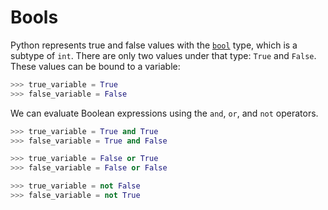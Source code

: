 # Bools <!-- omit in toc -->

Python represents true and false values with the [`bool`][bools] type, which is
a subtype of `int`. There are only two values under that type: `True` and
`False`. These values can be bound to a variable:

```python
>>> true_variable = True
>>> false_variable = False
```

We can evaluate Boolean expressions using the `and`, `or`, and `not` operators.

```python
>>> true_variable = True and True
>>> false_variable = True and False

>>> true_variable = False or True
>>> false_variable = False or False

>>> true_variable = not False
>>> false_variable = not True
```

[bools]: https://docs.python.org/3/library/stdtypes.html#typebool
